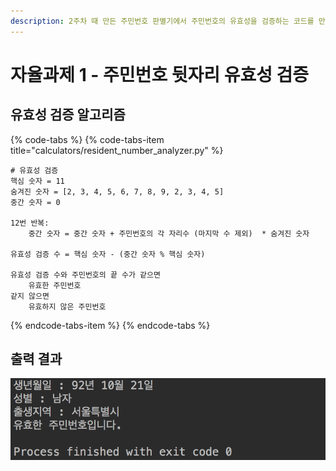 ```yaml
---
description: 2주차 때 만든 주민번호 판별기에서 주민번호의 유효성을 검증하는 코드를 만들어봅니다.
---
```


# 자율과제 1 - 주민번호 뒷자리 유효성 검증

## 유효성 검증 알고리즘

{% code-tabs %}
{% code-tabs-item title="calculators/resident\_number\_analyzer.py" %}
```text
# 유효성 검증
핵심 숫자 = 11
숨겨진 숫자 = [2, 3, 4, 5, 6, 7, 8, 9, 2, 3, 4, 5]
중간 숫자 = 0

12번 반복:
    중간 숫자 = 중간 숫자 + 주민번호의 각 자리수 (마지막 수 제외)  * 숨겨진 숫자

유효성 검증 수 = 핵심 숫자 - (중간 숫자 % 핵심 숫자)

유효성 검증 수와 주민번호의 끝 수가 같으면
    유효한 주민번호
같지 않으면
    유효하지 않은 주민번호 
```
{% endcode-tabs-item %}
{% endcode-tabs %}

##  출력 결과 

![](../../.gitbook/assets/image%20%28150%29.png)

